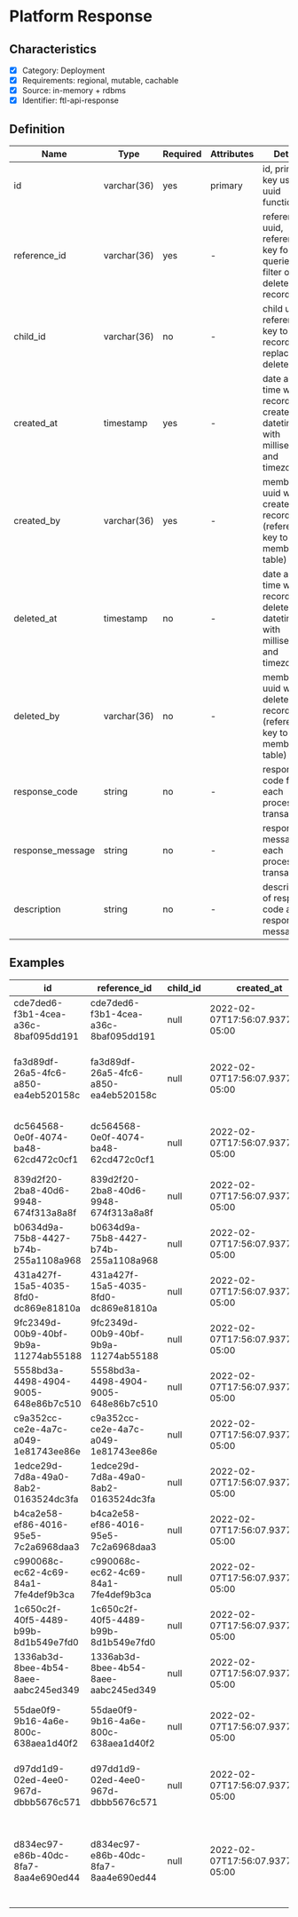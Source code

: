 # Platform Response

## Characteristics

- [x] Category: Deployment
- [x] Requirements: regional, mutable, cachable
- [x] Source: in-memory + rdbms
- [x] Identifier: ftl-api-response

## Definition

Name | Type | Required | Attributes | Details
-----|------|----------|------------|--------
id | varchar(36) | yes | primary | id, primary key using uuid function
reference_id | varchar(36) | yes | - | reference uuid, reference key for queries to filter our deleted records
child_id | varchar(36) | no | - | child uuid, reference key to new record that replaced deleted one
created_at | timestamp | yes | - | date and time when record was created (iso datetime with milliseconds and timezone)
created_by | varchar(36) | yes | - | member uuid who created the record (reference key to member table)
deleted_at | timestamp | no | - | date and time when record was deleted (iso datetime with milliseconds and timezone)
deleted_by | varchar(36) | no | - | member uuid who deleted the record (reference key to member table)
response_code | string | no | - | response code for each processed transactions
response_message | string | no | - | response message for each processed transactions
description | string | no | - | description of response code and response message

## Examples

id | reference_id | child_id | created_at | created_by | deleted_at | deleted_by | response_code | response_message | description
---|--------------|----------|------------|------------|------------|------------|---------------|------------------|------------
cde7ded6-f3b1-4cea-a36c-8baf095dd191 | cde7ded6-f3b1-4cea-a36c-8baf095dd191 | null | 2022-02-07T17:56:07.937758-05:00 | 8dd25286-bd45-4244-8f23-6c964c12e30d | null | null | HTTP200 | OK | The request processed successfully
fa3d89df-26a5-4fc6-a850-ea4eb520158c | fa3d89df-26a5-4fc6-a850-ea4eb520158c | null | 2022-02-07T17:56:07.937758-05:00 | 8dd25286-bd45-4244-8f23-6c964c12e30d | null | null | HTTP201 | Created | The request succeeded, and a new resource was created as a result
dc564568-0e0f-4074-ba48-62cd472c0cf1 | dc564568-0e0f-4074-ba48-62cd472c0cf1 | null | 2022-02-07T17:56:07.937758-05:00 | 8dd25286-bd45-4244-8f23-6c964c12e30d | null | null | HTTP202 | Accepted | The request has been received, but not yet acted upon
839d2f20-2ba8-40d6-9948-674f313a8a8f | 839d2f20-2ba8-40d6-9948-674f313a8a8f | null | 2022-02-07T17:56:07.937758-05:00 | 8dd25286-bd45-4244-8f23-6c964c12e30d | null | null | STATUS1 | INITIATED | New transaction was initiated
b0634d9a-75b8-4427-b74b-255a1108a968 | b0634d9a-75b8-4427-b74b-255a1108a968 | null | 2022-02-07T17:56:07.937758-05:00 | 8dd25286-bd45-4244-8f23-6c964c12e30d | null | null | STATUS2 | FAILED | Transaction processing failed
431a427f-15a5-4035-8fd0-dc869e81810a | 431a427f-15a5-4035-8fd0-dc869e81810a | null | 2022-02-07T17:56:07.937758-05:00 | 8dd25286-bd45-4244-8f23-6c964c12e30d | null | null | STATUS3 | REJECTED | Transaction was rejected
9fc2349d-00b9-40bf-9b9a-11274ab55188 | 9fc2349d-00b9-40bf-9b9a-11274ab55188 | null | 2022-02-07T17:56:07.937758-05:00 | 8dd25286-bd45-4244-8f23-6c964c12e30d | null | null | STATUS4 | RECEIVED | Transaction was received
5558bd3a-4498-4904-9005-648e86b7c510 | 5558bd3a-4498-4904-9005-648e86b7c510 | null | 2022-02-07T17:56:07.937758-05:00 | 8dd25286-bd45-4244-8f23-6c964c12e30d | null | null | STATUS5 | PENDING | Transaction is pending for processing
c9a352cc-ce2e-4a7c-a049-1e81743ee86e | c9a352cc-ce2e-4a7c-a049-1e81743ee86e | null | 2022-02-07T17:56:07.937758-05:00 | 8dd25286-bd45-4244-8f23-6c964c12e30d | null | null | STATUS6 | RELEASED | Transaction was released successfully
1edce29d-7d8a-49a0-8ab2-0163524dc3fa | 1edce29d-7d8a-49a0-8ab2-0163524dc3fa | null | 2022-02-07T17:56:07.937758-05:00 | 8dd25286-bd45-4244-8f23-6c964c12e30d | null | null | STATUS7 | NOTIFIED | Transaction sender notified
b4ca2e58-ef86-4016-95e5-7c2a6968daa3 | b4ca2e58-ef86-4016-95e5-7c2a6968daa3 | null | 2022-02-07T17:56:07.937758-05:00 | 8dd25286-bd45-4244-8f23-6c964c12e30d | null | null | STATUS8 | CANCELED | Transaction was canceled
c990068c-ec62-4c69-84a1-7fe4def9b3ca | c990068c-ec62-4c69-84a1-7fe4def9b3ca | null | 2022-02-07T17:56:07.937758-05:00 | 8dd25286-bd45-4244-8f23-6c964c12e30d | null | null | ACTC | ACTC | Payment initiated successfully
1c650c2f-40f5-4489-b99b-8d1b549e7fd0 | 1c650c2f-40f5-4489-b99b-8d1b549e7fd0 | null | 2022-02-07T17:56:07.937758-05:00 | 8dd25286-bd45-4244-8f23-6c964c12e30d | null | null | ACSP | ACSP | Payment processed successfully
1336ab3d-8bee-4b54-8aee-aabc245ed349 | 1336ab3d-8bee-4b54-8aee-aabc245ed349 | null | 2022-02-07T17:56:07.937758-05:00 | 8dd25286-bd45-4244-8f23-6c964c12e30d | null | null | ACSC | ACSC | Payment released successfully
55dae0f9-9b16-4a6e-800c-638aea1d40f2 | 55dae0f9-9b16-4a6e-800c-638aea1d40f2 | null | 2022-02-07T17:56:07.937758-05:00 | 8dd25286-bd45-4244-8f23-6c964c12e30d | null | null | AC02 | RJCT | Debtor account number invalid or missing
d97dd1d9-02ed-4ee0-967d-dbbb5676c571 | d97dd1d9-02ed-4ee0-967d-dbbb5676c571 | null | 2022-02-07T17:56:07.937758-05:00 | 8dd25286-bd45-4244-8f23-6c964c12e30d | null | null | AC03 | RJCT | Creditor account number invalid or missing
d834ec97-e86b-40dc-8fa7-8aa4e690ed44 | d834ec97-e86b-40dc-8fa7-8aa4e690ed44 | null | 2022-02-07T17:56:07.937758-05:00 | 8dd25286-bd45-4244-8f23-6c964c12e30d | null | null | AC04 | RJCT | Account number specified has been closed on the bank of account's books
